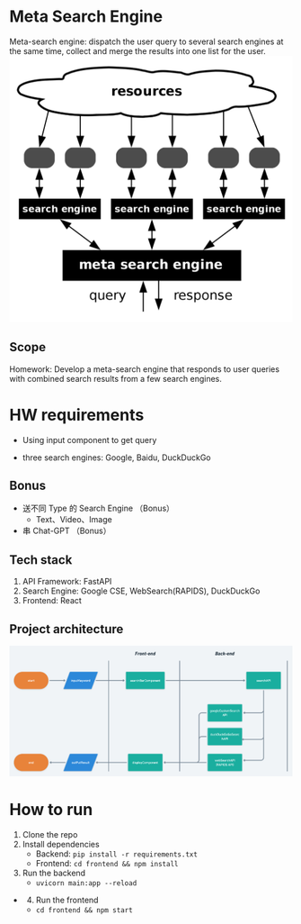 # Meta Search Engine
Meta-search engine: dispatch the user query to several search engines at the same time, collect and merge the results into one list for the user.
![Meta Search Engine](/images/what's-meta-search-engine.png)
## Scope
Homework: Develop a meta-search engine that responds to user queries with combined search results from a few search engines.

# HW requirements

- Using input component to get  query
 
- three search engines: Google, Baidu, DuckDuckGo

## Bonus
- 送不同 Type 的 Search Engine （Bonus）
  - Text、Video、Image
- 串 Chat-GPT （Bonus）

## Tech stack
1. API Framework: FastAPI
2. Search Engine: Google CSE, WebSearch(RAPIDS), DuckDuckGo
3. Frontend: React

## Project architecture
![Project architecture](./images/HW-2-flowchart.png)


# How to run
1. Clone the repo
2. Install dependencies
   - Backend: `pip install -r requirements.txt`
   - Frontend: `cd frontend && npm install`
3. Run the backend
   - `uvicorn main:app --reload`
- 4. Run the frontend
   - `cd frontend && npm start`